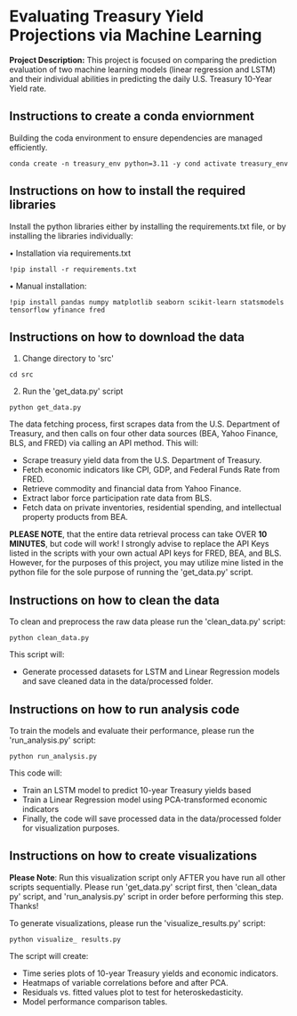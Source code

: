 # Evaluating Treasury Yield Projections via Machine Learning

**Project Description:** This project is focused on comparing the prediction evaluation of two machine learning models (linear regression and LSTM) and their individual abilities in predicting the daily U.S. Treasury 10-Year Yield rate.

## Instructions to create a conda enviornment
Building the coda environment to ensure dependencies are managed efficiently.
```
conda create -n treasury_env python=3.11 -y cond activate treasury_env
```

## Instructions on how to install the required libraries

Install the python libraries either by installing the requirements.txt file, or by installing the libraries individually:

• Installation via requirements.txt
```
!pip install -r requirements.txt
```
• Manual installation:
```
!pip install pandas numpy matplotlib seaborn scikit-learn statsmodels tensorflow yfinance fred
```
## Instructions on how to download the data
1. Change directory to 'src'
```
cd src
```
2. Run the 'get_data.py' script
```
python get_data.py
```
The data fetching process, first scrapes data from the U.S. Department of Treasury, and then calls on four other data sources (BEA, Yahoo Finance, BLS, and FRED) via calling an API method. This will:
- Scrape treasury yield data from the U.S. Department of Treasury.
- Fetch economic indicators like CPI, GDP, and Federal Funds Rate from FRED.
- Retrieve commodity and financial data from Yahoo Finance.
- Extract labor force participation rate data from BLS.
- Fetch data on private inventories, residential spending, and intellectual property products from BEA.

**PLEASE NOTE**, that the entire data retrieval process can take OVER **10 MINUTES**, but code will work! I strongly advise to replace the API Keys listed in the scripts with your own actual API keys for FRED, BEA, and BLS. However, for the purposes of this project, you may utilize mine listed in the python file for the sole purpose of running the
'get_data.py' script.


## Instructions on how to clean the data

To clean and preprocess the raw data please run the 'clean_data.py' script:
```
python clean_data.py
```
This script will:
- Generate processed datasets for LSTM and Linear Regression models and save cleaned data in the data/processed folder.

## Instructions on how to run analysis code

To train the models and evaluate their performance, please run the 'run_analysis.py' script:
```
python run_analysis.py
```
This code will:
- Train an LSTM model to predict 10-year Treasury yields based
- Train a Linear Regression model using PCA-transformed economic indicators
- Finally, the code will save processed data in the data/processed folder for visualization purposes.

## Instructions on how to create visualizations

**Please Note**: Run this visualization script only AFTER you have run all other scripts sequentially. Please run  'get_data.py' script first, then 'clean_data py' script, and 'run_analysis.py' script in order before performing this step. Thanks!

To generate visualizations, please run the 'visualize_results.py' script:
```
python visualize_ results.py
```
The script will create:
- Time series plots of 10-year Treasury yields and economic indicators.
- Heatmaps of variable correlations before and after PCA.
- Residuals vs. fitted values plot to test for heteroskedasticity.
- Model performance comparison tables.
